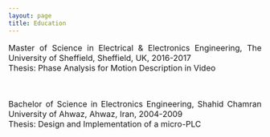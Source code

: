 ```yaml
---
layout: page
title: Education
---
```



<font size="3.5">

<p align="justify">
<i class="fas fa-university"></i> Master of Science in Electrical & Electronics Engineering, The University of Sheffield, Sheffield, UK, 2016-2017
<br />
<i class="fas fa-book-open"></i> Thesis: Phase Analysis for Motion Description in Video
</p>
   
<br />

<p align="justify">
<i class="fas fa-university"></i> Bachelor of Science in Electronics Engineering, Shahid Chamran University of Ahwaz, Ahwaz, Iran, 2004-2009
<br />   
<i class="fas fa-book-open"></i> Thesis: Design and Implementation of a micro-PLC
</p>

</font>
